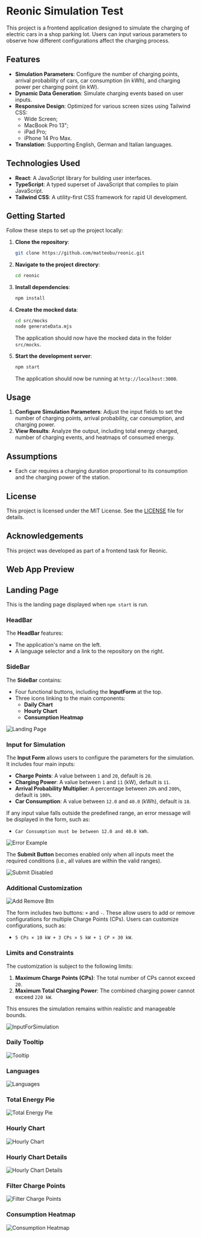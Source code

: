 # Reonic Simulation Test

This project is a frontend application designed to simulate the charging of electric cars in a shop parking lot. Users can input various parameters to observe how different configurations affect the charging process.

## Features

- **Simulation Parameters**: Configure the number of charging points, arrival probability of cars, car consumption (in kWh), and charging power per charging point (in kW).
- **Dynamic Data Generation**: Simulate charging events based on user inputs.
- **Responsive Design**: Optimized for various screen sizes using Tailwind CSS:
  - Wide Screen;
  - MacBook Pro 13";
  - iPad Pro;
  - iPhone 14 Pro Max.
- **Translation**: Supporting English, German and Italian languages.

## Technologies Used

- **React**: A JavaScript library for building user interfaces.
- **TypeScript**: A typed superset of JavaScript that compiles to plain JavaScript.
- **Tailwind CSS**: A utility-first CSS framework for rapid UI development.

## Getting Started

Follow these steps to set up the project locally:

1. **Clone the repository**:

   ```bash
   git clone https://github.com/matteobu/reonic.git
   ```

2. **Navigate to the project directory**:

   ```bash
   cd reonic
   ```

3. **Install dependencies**:

   ```bash
   npm install
   ```

4. **Create the mocked data**:

   ```bash
   cd src/mocks
   node generateData.mjs
   ```

   The application should now have the mocked data in the folder `src/mocks`.

5. **Start the development server**:

   ```bash
   npm start
   ```

   The application should now be running at `http://localhost:3000`.

## Usage

1. **Configure Simulation Parameters**: Adjust the input fields to set the number of charging points, arrival probability, car consumption, and charging power.
2. **View Results**: Analyze the output, including total energy charged, number of charging events, and heatmaps of consumed energy.

## Assumptions

- Each car requires a charging duration proportional to its consumption and the charging power of the station.

## License

This project is licensed under the MIT License. See the [LICENSE](LICENSE) file for details.

## Acknowledgements

This project was developed as part of a frontend task for Reonic.

## Web App Preview

## Landing Page

This is the landing page displayed when `npm start` is run.

### HeadBar

The **HeadBar** features:

- The application's name on the left.
- A language selector and a link to the repository on the right.

### SideBar

The **SideBar** contains:

- Four functional buttons, including the **InputForm** at the top.
- Three icons linking to the main components:
  - **Daily Chart**
  - **Hourly Chart**
  - **Consumption Heatmap**

![Landing Page](./public/appPreview/LandingPage.png)

### Input for Simulation

The **Input Form** allows users to configure the parameters for the simulation. It includes four main inputs:

- **Charge Points**: A value between `1` and `20`, default is `20`.
- **Charging Power**: A value between `1` and `11` (kW), default is `11`.
- **Arrival Probability Multiplier**: A percentage between `20%` and `200%`, default is `100%`.
- **Car Consumption**: A value between `12.0` and `40.0` (kWh), default is `18`.

If any input value falls outside the predefined range, an error message will be displayed in the form, such as:

- `Car Consumption must be between 12.0 and 40.0 kWh`.

![Error Example](./public/appPreview/errorExample.png)

The **Submit Button** becomes enabled only when all inputs meet the required conditions (i.e., all values are within the valid ranges).

![Submit Disabled](./public/appPreview/generalErrorSubmit.png)

### Additional Customization

![Add Remove Btn](./public/appPreview/addRemoveBtn.png)

The form includes two buttons: `+` and `-`. These allow users to add or remove configurations for multiple Charge Points (CPs). Users can customize configurations, such as:

- `5 CPs × 10 kW + 3 CPs × 5 kW + 1 CP × 30 kW`.

### Limits and Constraints

The customization is subject to the following limits:

1. **Maximum Charge Points (CPs)**: The total number of CPs cannot exceed `20`.
2. **Maximum Total Charging Power**: The combined charging power cannot exceed `220 kW`.

This ensures the simulation remains within realistic and manageable bounds.

![InputForSimulation](./public/appPreview/InputForSimulation.png)

### Daily Tooltip

![Tooltip](./public/appPreview/DailyTooltip.png)

### Languages

![Languages](./public/appPreview/Languages.png)

### Total Energy Pie

![Total Energy Pie](./public/appPreview/TotalEnergyPie.png)

### Hourly Chart

![Hourly Chart](./public/appPreview/HourlyChart.png)

### Hourly Chart Details

![Hourly Chart Details](./public/appPreview/HourlyChartDetails.png)

### Filter Charge Points

![Filter Charge Points](./public/appPreview/FilterCP.png)

### Consumption Heatmap

![Consumption Heatmap](./public/appPreview/ConsumptionHeatMap.png)
